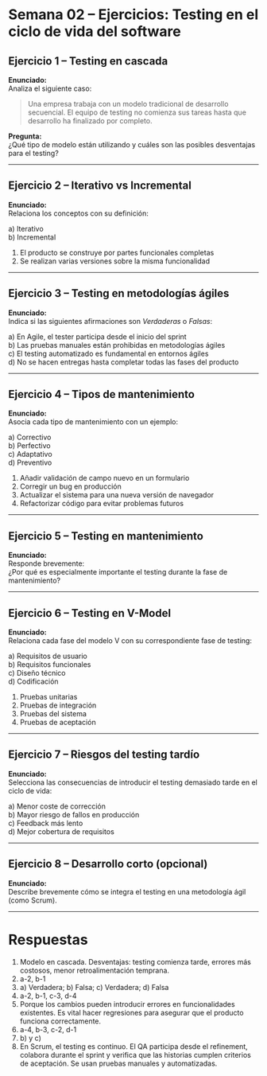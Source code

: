 # Semana 02 – Ejercicios: Testing en el ciclo de vida del software

## Ejercicio 1 – Testing en cascada

**Enunciado:**  
Analiza el siguiente caso:

> Una empresa trabaja con un modelo tradicional de desarrollo secuencial. El equipo de testing no comienza sus tareas hasta que desarrollo ha finalizado por completo.

**Pregunta:**  
¿Qué tipo de modelo están utilizando y cuáles son las posibles desventajas para el testing?

---

## Ejercicio 2 – Iterativo vs Incremental

**Enunciado:**  
Relaciona los conceptos con su definición:

a) Iterativo  
b) Incremental

1. El producto se construye por partes funcionales completas  
2. Se realizan varias versiones sobre la misma funcionalidad

---

## Ejercicio 3 – Testing en metodologías ágiles

**Enunciado:**  
Indica si las siguientes afirmaciones son *Verdaderas* o *Falsas*:

a) En Agile, el tester participa desde el inicio del sprint  
b) Las pruebas manuales están prohibidas en metodologías ágiles  
c) El testing automatizado es fundamental en entornos ágiles  
d) No se hacen entregas hasta completar todas las fases del producto

---

## Ejercicio 4 – Tipos de mantenimiento

**Enunciado:**  
Asocia cada tipo de mantenimiento con un ejemplo:

a) Correctivo  
b) Perfectivo  
c) Adaptativo  
d) Preventivo

1. Añadir validación de campo nuevo en un formulario  
2. Corregir un bug en producción  
3. Actualizar el sistema para una nueva versión de navegador  
4. Refactorizar código para evitar problemas futuros

---

## Ejercicio 5 – Testing en mantenimiento

**Enunciado:**  
Responde brevemente:  
¿Por qué es especialmente importante el testing durante la fase de mantenimiento?

---

## Ejercicio 6 – Testing en V-Model

**Enunciado:**  
Relaciona cada fase del modelo V con su correspondiente fase de testing:

a) Requisitos de usuario  
b) Requisitos funcionales  
c) Diseño técnico  
d) Codificación

1. Pruebas unitarias  
2. Pruebas de integración  
3. Pruebas del sistema  
4. Pruebas de aceptación

---

## Ejercicio 7 – Riesgos del testing tardío

**Enunciado:**  
Selecciona las consecuencias de introducir el testing demasiado tarde en el ciclo de vida:

a) Menor coste de corrección  
b) Mayor riesgo de fallos en producción  
c) Feedback más lento  
d) Mejor cobertura de requisitos

---

## Ejercicio 8 – Desarrollo corto (opcional)

**Enunciado:**  
Describe brevemente cómo se integra el testing en una metodología ágil (como Scrum).

---

# Respuestas

1. Modelo en cascada. Desventajas: testing comienza tarde, errores más costosos, menor retroalimentación temprana.  
2. a-2, b-1  
3. a) Verdadera; b) Falsa; c) Verdadera; d) Falsa  
4. a-2, b-1, c-3, d-4  
5. Porque los cambios pueden introducir errores en funcionalidades existentes. Es vital hacer regresiones para asegurar que el producto funciona correctamente.  
6. a-4, b-3, c-2, d-1  
7. b) y c)  
8. En Scrum, el testing es continuo. El QA participa desde el refinement, colabora durante el sprint y verifica que las historias cumplen criterios de aceptación. Se usan pruebas manuales y automatizadas.
